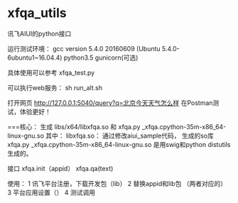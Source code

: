 # xfqa_utils
讯飞AIUI的python接口

运行测试环境：
  gcc version 5.4.0 20160609 (Ubuntu 5.4.0-6ubuntu1~16.04.4)
  python3.5
  gunicorn(可选)
  
  
具体使用可以参考 xfqa_test.py

可以执行web服务：
sh run_alt.sh

打开网页   http://127.0.0.1:5040/query?q=北京今天天气怎么样
在Postman测试，体验更好！


===核心：
生成 libs/x64/libxfqa.so 和 xfqa.py _xfqa.cpython-35m-x86_64-linux-gnu.so
其中： 
  libxfqa.so： 通过修改aiui_sample代码， 生成的so库
  xfqa.py _xfqa.cpython-35m-x86_64-linux-gnu.so  是用swig和python distutils 生成的。

接口
xfqa.init（appid）
xfqa.qa(text)

使用： 
1 讯飞平台注册，下载开发包（lib）
2 替换appid和lib包 （两者对应的）
3 平台应用设置（）
4 测试调用

